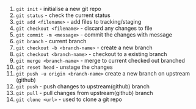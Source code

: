 1. `git init` - initialise a new git repo
2. `git status` - check the current status
3. `git add <filename>` - add files to tracking/staging
4. `git checkout <filename>` - discard any changes to file
5. `git commit -m <message>` - commit the changes with message
6. `git branch` - current branch
7. `git checkout -b <branch-name>` - create a new branch
8. `git checkout <branch-name>` - checkout to a existing branch
9. `git merge <branch-name>` - merge <branch-name> to current checked out branched
10. `git reset head` - unstage the changes
11. `git push -u origin <branch-name>` create a new branch on upstream (github)
12. `git push` - push changes to upstream(github) branch
13. `git pull` - pull changes from upstream(github) branch
14. `git clone <url>` - used to clone a git repo
